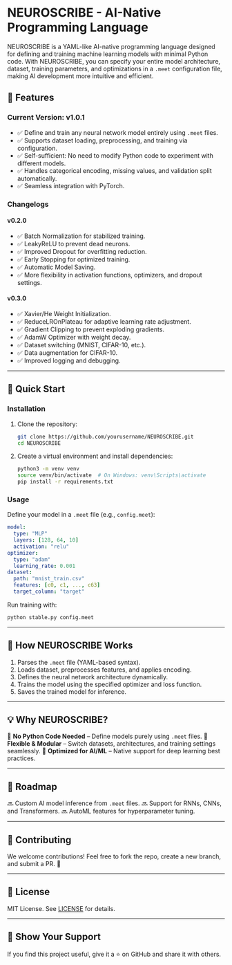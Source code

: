 # NEUROSCRIBE - AI-Native Programming Language

NEUROSCRIBE is a YAML-like AI-native programming language designed for defining and training machine learning models with minimal Python code. With NEUROSCRIBE, you can specify your entire model architecture, dataset, training parameters, and optimizations in a `.meet` configuration file, making AI development more intuitive and efficient.

## 🚀 Features

### **Current Version: v1.0.1**
- ✅ Define and train any neural network model entirely using `.meet` files.
- ✅ Supports dataset loading, preprocessing, and training via configuration.
- ✅ Self-sufficient: No need to modify Python code to experiment with different models.
- ✅ Handles categorical encoding, missing values, and validation split automatically.
- ✅ Seamless integration with PyTorch.

### **Changelogs**
#### **v0.2.0**
- ✅ Batch Normalization for stabilized training.
- ✅ LeakyReLU to prevent dead neurons.
- ✅ Improved Dropout for overfitting reduction.
- ✅ Early Stopping for optimized training.
- ✅ Automatic Model Saving.
- ✅ More flexibility in activation functions, optimizers, and dropout settings.

#### **v0.3.0**
- ✅ Xavier/He Weight Initialization.
- ✅ ReduceLROnPlateau for adaptive learning rate adjustment.
- ✅ Gradient Clipping to prevent exploding gradients.
- ✅ AdamW Optimizer with weight decay.
- ✅ Dataset switching (MNIST, CIFAR-10, etc.).
- ✅ Data augmentation for CIFAR-10.
- ✅ Improved logging and debugging.

---

## 📜 Quick Start

### **Installation**
1. Clone the repository:
   ```sh
   git clone https://github.com/yourusername/NEUROSCRIBE.git
   cd NEUROSCRIBE
   ```
2. Create a virtual environment and install dependencies:
   ```sh
   python3 -m venv venv
   source venv/bin/activate  # On Windows: venv\Scripts\activate
   pip install -r requirements.txt
   ```

### **Usage**
Define your model in a `.meet` file (e.g., `config.meet`):
```yaml
model:
  type: "MLP"
  layers: [128, 64, 10]
  activation: "relu"
optimizer:
  type: "adam"
  learning_rate: 0.001
dataset:
  path: "mnist_train.csv"
  features: [c0, c1, ..., c63]
  target_column: "target"
```

Run training with:
```sh
python stable.py config.meet
```

---

## 🤖 How NEUROSCRIBE Works
1. Parses the `.meet` file (YAML-based syntax).
2. Loads dataset, preprocesses features, and applies encoding.
3. Defines the neural network architecture dynamically.
4. Trains the model using the specified optimizer and loss function.
5. Saves the trained model for inference.

---

## 💡 Why NEUROSCRIBE?
🔹 **No Python Code Needed** – Define models purely using `.meet` files.
🔹 **Flexible & Modular** – Switch datasets, architectures, and training settings seamlessly.
🔹 **Optimized for AI/ML** – Native support for deep learning best practices.

---

## 📌 Roadmap
🔜 Custom AI model inference from `.meet` files.
🔜 Support for RNNs, CNNs, and Transformers.
🔜 AutoML features for hyperparameter tuning.

---

## 🤝 Contributing
We welcome contributions! Feel free to fork the repo, create a new branch, and submit a PR. 🚀

---

## 📄 License
MIT License. See [LICENSE](LICENSE) for details.

---

## 🌟 Show Your Support
If you find this project useful, give it a ⭐ on GitHub and share it with others.
